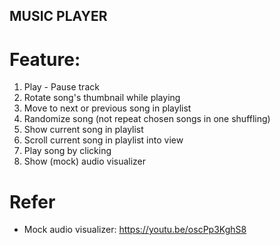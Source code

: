 ## MUSIC PLAYER

# Feature:
1. Play - Pause track 
2. Rotate song's thumbnail while playing 
3. Move to next or previous song in playlist 
4. Randomize song (not repeat chosen songs in one shuffling)
5. Show current song in playlist 
6. Scroll current song in playlist into view 
7. Play song by clicking 
8. Show (mock) audio visualizer 


# Refer 
- Mock audio visualizer: https://youtu.be/oscPp3KghS8
